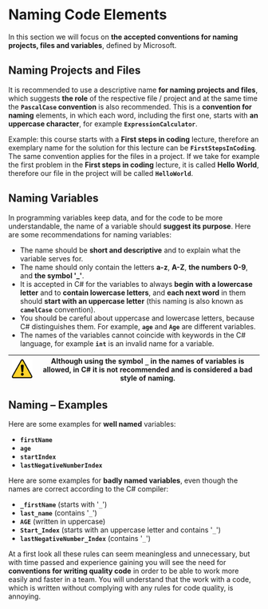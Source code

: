 # Naming Code Elements

In this section we will focus on **the accepted conventions for naming projects, files and variables**, defined by Microsoft.

## Naming Projects and Files

It is recommended to use a descriptive name **for naming projects and files**, which suggests **the role** of the respective file / project and at the same time the **`PascalCase` convention** is also recommended. This is a **convention for naming** elements, in which each word, including the first one, starts with **an uppercase character**, for example **`ExpressionCalculator`**.

Example: this course starts with a **First steps in coding** lecture, therefore an exemplary name for the solution for this lecture can be **`FirstStepsInCoding`**. The same convention applies for the files in a project. If we take for example the first problem in the **First steps in coding** lecture, it is called **Hello World**, therefore our file in the project will be called **`HelloWorld`**.

## Naming Variables

In programming variables keep data, and for the code to be more understandable, the name of a variable should **suggest its purpose**. Here are some recommendations for naming variables:

* The name should be **short and descriptive** and to explain what the variable serves for.
* The name should only contain the letters **a-z**, **A-Z**, **the numbers 0-9**, and **the symbol '\_'**.
* It is accepted in C# for the variables to always **begin** **with a lowercase letter** and to **contain lowercase letters**, and **each next word** in them should **start with an uppercase letter** (this naming is also known as **`camelCase`** convention).
* You should be careful about uppercase and lowercase letters, because C# distinguishes them. For example, **`age`** and **`Age`** are different variables.
* The names of the variables cannot coincide with keywords in the C# language, for example **`int`** is an invalid name for a variable.

| ![](../../../assets/alert-icon.png) | Although using the symbol `_` in the names of variables is allowed, in C# it is not recommended and is considered a bad style of naming. |
| ----------------------------------- | ---------------------------------------------------------------------------------------------------------------------------------------- |

## Naming – Examples

Here are some examples for **well named** variables:

* **`firstName`**
* **`age`**
* **`startIndex`**
* **`lastNegativeNumberIndex`**

Here are some examples for **badly named variables**, even though the names are correct according to the C# compiler:

* **`_firstName`** (starts with '`_`')
* **`last_name`** (contains '`_`')
* **`AGE`** (written in uppercase)
* **`Start_Index`** (starts with an uppercase letter and contains '`_`')
* **`lastNegativeNumber_Index`** (contains '`_`')

At a first look all these rules can seem meaningless and unnecessary, but with time passed and experience gaining you will see the need for **conventions for writing quality code** in order to be able to work more easily and faster in a team. You will understand that the work with a code, which is written without complying with any rules for code quality, is annoying.
